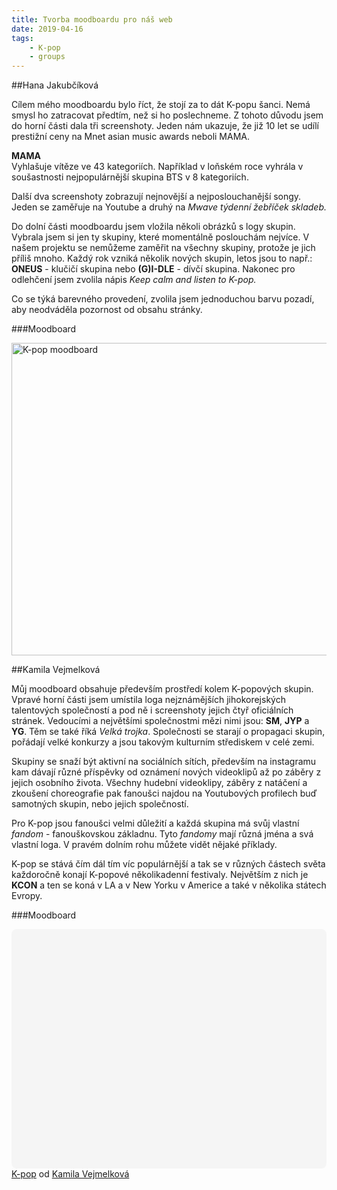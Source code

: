 ```yaml
---
title: Tvorba moodboardu pro náš web
date: 2019-04-16
tags: 
    - K-pop
    - groups
---
```


##Hana Jakubčíková

Cílem mého moodboardu bylo říct, že stojí za to dát K-popu šanci. Nemá smysl ho zatracovat předtím, než si ho poslechneme. 
Z tohoto důvodu jsem do horní části dala tři screenshoty. Jeden nám ukazuje, že již 10 let se udílí prestižní ceny na 
Mnet asian music awards neboli MAMA. 

**MAMA**<br>
Vyhlašuje vítěze ve 43 kategoriích. Například v loňském roce vyhrála v soušastnosti nejpopulárnější skupina BTS v 8 kategoriích.

Další dva screenshoty zobrazují nejnovější a nejposlouchanější songy. Jeden se zaměřuje na Youtube a druhý 
na *Mwave týdenní žebříček skladeb.*

Do dolní části moodboardu jsem vložila několi obrázků s logy skupin. Vybrala jsem si jen ty skupiny, které momentálně poslouchám nejvíce. 
V našem projektu se nemůžeme zaměřit na všechny skupiny, protože je jich příliš mnoho. Každý rok vzniká několik nových skupin, letos jsou 
to např.: **ONEUS** - klučičí skupina nebo **(G)I-DLE** - dívčí skupina. Nakonec pro odlehčení jsem zvolila nápis 
*Keep calm and listen to K-pop.*

Co se týká barevného provedení, zvolila jsem jednoduchou barvu pozadí, aby neodváděla pozornost od obsahu stránky.

###Moodboard

<img src="https://is.muni.cz/auth/www/457401/I_Feel_Extremely__Blessed.png"
     alt="K-pop moodboard"
     style="margin-right: 10px;" width="650" height="500"/>

##Kamila Vejmelková

Můj moodboard obsahuje především prostředí kolem K-popových skupin. Vpravé horní části jsem umístila loga nejznámějších jihokorejských talentových společností a pod ně i screenshoty jejich čtyř oficiálních stránek. Vedoucími a největšími společnostmi mězi nimi jsou: **SM**, **JYP** a **YG**. Těm se také říká *Velká trojka*. Společnosti se starají o propagaci skupin, pořádají velké konkurzy a jsou takovým kulturním střediskem v celé zemi.

Skupiny se snaží být aktivní na sociálních sítích, především na instagramu kam dávají různé příspěvky od oznámení nových videoklipů až po záběry z jejich osobního života. Všechny hudební videoklipy, záběry z natáčení a zkoušení choreografie pak fanoušci najdou na Youtubových profilech buď samotných skupin, nebo jejich společností.

Pro K-pop jsou fanoušci velmi důležití a každá skupina má svůj vlastní *fandom* - fanouškovskou základnu. Tyto *fandomy* mají různá jména a svá vlastní loga. V pravém dolním rohu můžete vidět nějaké příklady.

K-pop se stává čím dál tím víc populárnější a tak se v různých částech světa každoročně konají K-popové několikadenní festivaly. Největším z nich je **KCON** a ten se koná v LA a v New Yorku v Americe a také v několika státech Evropy.

###Moodboard

<div class="canva-embed" data-design-id="DADXYWwqXlA" data-height-ratio="0.7500" style="padding:75.0000% 5px 5px 5px;background:rgba(0,0,0,0.03);border-radius:8px;"></div><script async src="https:&#x2F;&#x2F;sdk.canva.com&#x2F;v1&#x2F;embed.js"></script><a href="https:&#x2F;&#x2F;www.canva.com&#x2F;design&#x2F;DADXYWwqXlA&#x2F;view?utm_content=DADXYWwqXlA&amp;utm_campaign=designshare&amp;utm_medium=embeds&amp;utm_source=link" target="_blank" rel="noopener">K-pop</a> od <a href="https:&#x2F;&#x2F;www.canva.com&#x2F;kamilavejmelkova?utm_campaign=designshare&amp;utm_medium=embeds&amp;utm_source=link" target="_blank" rel="noopener">Kamila Vejmelková</a>